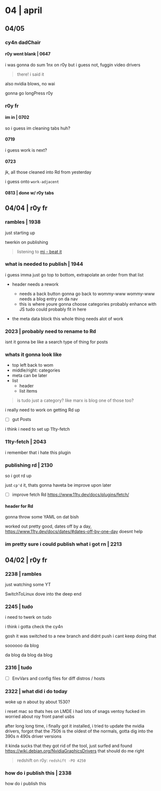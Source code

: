 






























# 04 | april

## 04/05 

### cy4n dadChair

#### r0y went blank | 0647

i was gonna do sum 1nx on r0y but i guess not,
fuggin video drivers

> there! i said it

also nvidia blows, no wai

gonna go longPress r0y

### r0y fr

#### im in | 0702

so i guess im cleaning tabs huh?

#### 0719

i guess work is next?

#### 0723

jk, all those cleaned into Rd from yesterday

i guess onto `work-adjacent`

#### 0813 | done w/ r0y tabs





























## 04/04 | r0y fr

### rambles | 1938

just starting up

twerkin on publishing

> listening to [mj - beat it](https://youtu.be/WlTlUseVt7E)

### what is needed to publish | 1944

i guess imma just go top to bottom,
	extrapolate an order from that list

- header needs a rework
	- needs a back button
		gonna go back to wommy-www
			wommy-www needs a blog entry on da nav
	- this is where youre gonna choose categories
		probably enhance with JS
			tudo could probably fit in here

- the meta data block
	this whole thing needs alot of work 

### 2023 | probably need to rename to Rd

isnt it gonna be like a search type of thing for posts

### whats it gonna look like

- top left back to wom
- middle/right: categories
- meta can be later
- list
	- header
	- list items

> is tudo just a category? like marx
> is blog one of those too?

i really need to work on getting Rd up

- [ ] gut Posts

i think i need to set up 11ty-fetch

### 11ty-fetch | 2043

i remember that i hate this plugin

### publishing rd | 2130

so i got rd up

just `cp'd` it, thats gonna haveta be improve upon later

- [ ] improve fetch Rd
	https://www.11ty.dev/docs/plugins/fetch/

#### header for Rd

gonna throw some YAML on dat bish

worked out pretty good, dates off by a day,
	https://www.11ty.dev/docs/dates/#dates-off-by-one-day
	doesnt help

### im pretty sure i could publish what i got rn | 2213





















## 04/02 | r0y fr

### 2238 | rambles

just watching some YT

SwitchToLinux dove into the deep end

### 2245 | tudo

i need to twerk on tudo

i think i gotta check the cy4n

gosh it was
	switched to a new branch and didnt push
	i cant keep doing that

soooooo da blog

da blog da blog da blog

### 2316 | tudo

- [ ] EnvVars and config files for diff distros / hosts

### 2322 | what did i do today

woke up n about by about 1530?

i reset mac so thats hes on LMDE
	i had lots of snags
	ventoy fucked
	im worried about roy front panel usbs

after long long time,
	i finally got it installed,
	i tried to update the nvidia drivers,
		forgot that the 750ti is the oldest of the normals,
		gotta dig into the 390s n 490s driver versions

it kinda sucks that they got rid of the tool,
	just surfed and found https://wiki.debian.org/NvidiaGraphicsDrivers
	that should do me right

> redshift on r0y: `redshift -PO 4250`

### how do i publish this | 2338

how do i publish this


































